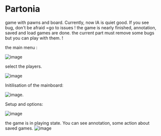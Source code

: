 # Partonia
game with pawns and board. Currently, now IA is quiet good. If you see bug, don't be afraid =go to issues !
the game is nearly finished, annotation, saved and load games are done.
the current part must remove some bugs but you can play with them. !

the main menu :

![image](https://github.com/user-attachments/assets/787837c3-7b5b-4a82-af91-b43eee233dbf)

select the players.

![image](https://github.com/user-attachments/assets/70e7d865-f1c1-4706-b216-4cf86a57f44b)

Initilisation of the mainboard:

![image](https://github.com/user-attachments/assets/3f10434f-3751-41db-b38f-032635e6b558).

Setup and options:

![image](https://github.com/user-attachments/assets/367cbdd0-dc2c-4d57-89c9-fd4ac827d44e)

the game is in playing state. You can see annotation, some action about saved games.
![image](https://github.com/user-attachments/assets/33acfbe2-4ce3-45ba-a6dd-7da5c2bbfe4a)


